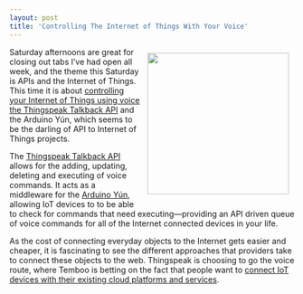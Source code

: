 ```yaml
---
layout: post
title: 'Controlling The Internet of Things With Your Voice'
---
```

<p><img style="padding: 10px;" src="https://s3.amazonaws.com/kinlane-productions/api-evangelist/thingspeak/thingspeak-talkback-api-to-cloud.jpg" alt="" width="250" align="right" /></p>
<p>Saturday afternoons are great for closing out tabs I&rsquo;ve had open all week, and the theme this Saturday is APIs and the Internet of Things. This time it is about <a href="http://community.thingspeak.com/2014/01/introducing-talkback-the-new-internet-of-things-app-to-control-things-with-the-thingspeak-cloud/">controlling your Internet of Things using voice the Thingspeak Talkback API</a> and the Arduino Y&uacute;n, which seems to be the darling of API to Internet of Things projects.</p>
<p>The <a href="https://thingspeak.com/docs/talkback">Thingspeak Talkback API</a> allows for the adding, updating, deleting and executing of voice commands. It acts as a middleware for the <a href="http://arduino.cc/en/Main/ArduinoBoardYun?from=Main.ArduinoYUN">Arduino Y&uacute;n</a>, allowing IoT devices to to be able to check for commands that need executing&mdash;providing an API driven queue of voice commands for all of the Internet connected devices in your life.</p>
<p>As the cost of connecting everyday objects to the Internet gets easier and cheaper, it is fascinating to see the different approaches that providers take to connect these objects to the web. Thingspeak is choosing to go the voice route, where Temboo is betting on the fact that people want to <a href="http://apievangelist.com/2014/01/25/interoperability-between-web-and-internet-of-things-opening-up-to-nondevelopers/">connect IoT devices with their existing cloud platforms and services</a>.</p>